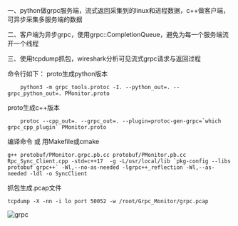 一、python做grpc服务端，流式返回采集到的linux和进程数据，c++做客户端，可异步采集多服务端的数据

二、客户端为异步grpc，使用grpc::CompletionQueue，避免为每一个服务端流开一个线程

三、使用tcpdump抓包，wireshark分析可见流式grpc请求与返回过程

命令行如下：
proto生成python版本
```
    python3 -m grpc_tools.protoc -I. --python_out=. --grpc_python_out=. PMonitor.proto
```

proto生成c++版本
```
    protoc --cpp_out=. --grpc_out=. --plugin=protoc-gen-grpc=`which grpc_cpp_plugin` PMonitor.proto
```

编译命令 或 用Makefile或cmake
```
g++ protobuf/PMonitor.grpc.pb.cc protobuf/PMonitor.pb.cc Rpc_Sync_Client.cpp -std=c++17  -g -L/usr/local/lib `pkg-config --libs protobuf grpc++` -Wl,--no-as-needed -lgrpc++_reflection -Wl,--as-needed -ldl -o SyncClient
```

抓包生成.pcap文件
```
tcpdump -X -nn -i lo port 50052 -w /root/Grpc_Monitor/grpc.pcap
```

![grpc](https://github.com/zjczzZZ/gRPC_Monitor/assets/167063511/9506ba32-1d1d-495a-ab11-054e0c2993c2)

